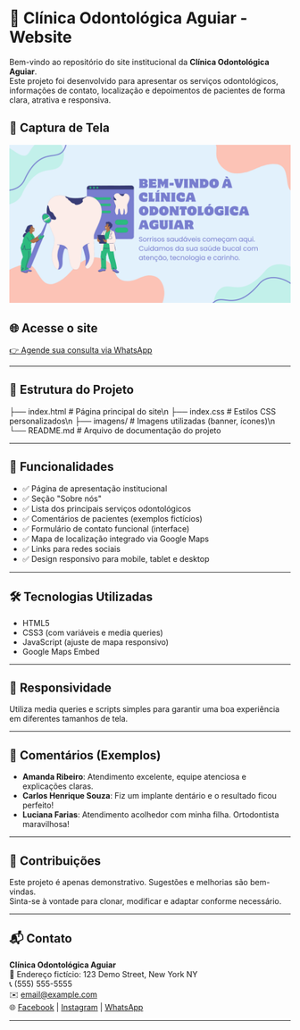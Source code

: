 # 🦷 Clínica Odontológica Aguiar - Website

Bem-vindo ao repositório do site institucional da **Clínica Odontológica Aguiar**.  
Este projeto foi desenvolvido para apresentar os serviços odontológicos, informações de contato, localização e depoimentos de pacientes de forma clara, atrativa e responsiva.

## 📸 Captura de Tela
![Imagem do site](./imagens/Purple%20Green%20Pink%20Creative%20Dental%20Clinic%20Presentation.png)

## 🌐 Acesse o site
[👉 Agende sua consulta via WhatsApp](https://whatsapp.com)

---

## 📁 Estrutura do Projeto
├── index.html # Página principal do site\n
├── index.css # Estilos CSS personalizados\n
├── imagens/ # Imagens utilizadas (banner, ícones)\n
└── README.md # Arquivo de documentação do projeto

---

## 🎯 Funcionalidades

- ✅ Página de apresentação institucional
- ✅ Seção "Sobre nós"
- ✅ Lista dos principais serviços odontológicos
- ✅ Comentários de pacientes (exemplos fictícios)
- ✅ Formulário de contato funcional (interface)
- ✅ Mapa de localização integrado via Google Maps
- ✅ Links para redes sociais
- ✅ Design responsivo para mobile, tablet e desktop

---

## 🛠️ Tecnologias Utilizadas

- HTML5
- CSS3 (com variáveis e media queries)
- JavaScript (ajuste de mapa responsivo)
- Google Maps Embed

---

## 📱 Responsividade

Utiliza media queries e scripts simples para garantir uma boa experiência em diferentes tamanhos de tela.

---

## 💬 Comentários (Exemplos)

- **Amanda Ribeiro**: Atendimento excelente, equipe atenciosa e explicações claras.
- **Carlos Henrique Souza**: Fiz um implante dentário e o resultado ficou perfeito!
- **Luciana Farias**: Atendimento acolhedor com minha filha. Ortodontista maravilhosa!

---

## 🤝 Contribuições

Este projeto é apenas demonstrativo. Sugestões e melhorias são bem-vindas.  
Sinta-se à vontade para clonar, modificar e adaptar conforme necessário.

---

## 📬 Contato

**Clínica Odontológica Aguiar**  
📍 Endereço fictício: 123 Demo Street, New York NY  
📞 (555) 555-5555  
✉️ email@example.com  
🌐 [Facebook](https://facebook.com) | [Instagram](https://instagram.com) | [WhatsApp](https://whatsapp.com)

---
